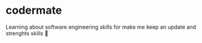 # codermate
Learning about software engineering skills for make me keep an update and strenghts skills 🚀
